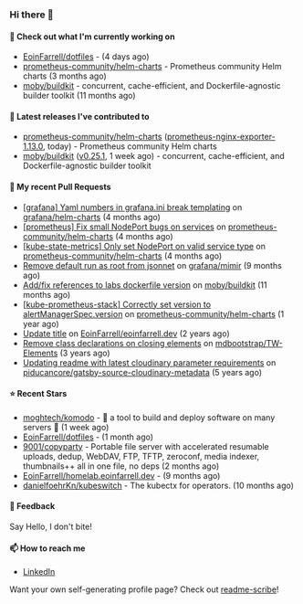 ### Hi there 👋

#### 👷 Check out what I'm currently working on

- [EoinFarrell/dotfiles](https://github.com/EoinFarrell/dotfiles) -  (4 days ago)
- [prometheus-community/helm-charts](https://github.com/prometheus-community/helm-charts) - Prometheus community Helm charts (3 months ago)
- [moby/buildkit](https://github.com/moby/buildkit) - concurrent, cache-efficient, and Dockerfile-agnostic builder toolkit (11 months ago)

#### 🔭 Latest releases I've contributed to

- [prometheus-community/helm-charts](https://github.com/prometheus-community/helm-charts) ([prometheus-nginx-exporter-1.13.0](https://github.com/prometheus-community/helm-charts/releases/tag/prometheus-nginx-exporter-1.13.0), today) - Prometheus community Helm charts
- [moby/buildkit](https://github.com/moby/buildkit) ([v0.25.1](https://github.com/moby/buildkit/releases/tag/v0.25.1), 1 week ago) - concurrent, cache-efficient, and Dockerfile-agnostic builder toolkit

#### 🔨 My recent Pull Requests

- [[grafana] Yaml numbers in grafana.ini break templating](https://github.com/grafana/helm-charts/pull/3750) on [grafana/helm-charts](https://github.com/grafana/helm-charts) (4 months ago)
- [[prometheus] Fix small NodePort bugs on services](https://github.com/prometheus-community/helm-charts/pull/5771) on [prometheus-community/helm-charts](https://github.com/prometheus-community/helm-charts) (4 months ago)
- [[kube-state-metrics] Only set NodePort on valid service type](https://github.com/prometheus-community/helm-charts/pull/5770) on [prometheus-community/helm-charts](https://github.com/prometheus-community/helm-charts) (4 months ago)
- [Remove default run as root from jsonnet](https://github.com/grafana/mimir/pull/10339) on [grafana/mimir](https://github.com/grafana/mimir) (9 months ago)
- [Add/fix references to labs dockerfile version](https://github.com/moby/buildkit/pull/5447) on [moby/buildkit](https://github.com/moby/buildkit) (11 months ago)
- [[kube-prometheus-stack] Correctly set version to alertManagerSpec.version](https://github.com/prometheus-community/helm-charts/pull/4561) on [prometheus-community/helm-charts](https://github.com/prometheus-community/helm-charts) (1 year ago)
- [Update title](https://github.com/EoinFarrell/eoinfarrell.dev/pull/29) on [EoinFarrell/eoinfarrell.dev](https://github.com/EoinFarrell/eoinfarrell.dev) (2 years ago)
- [Remove class declarations on closing elements](https://github.com/mdbootstrap/TW-Elements/pull/1071) on [mdbootstrap/TW-Elements](https://github.com/mdbootstrap/TW-Elements) (3 years ago)
- [Updating readme with latest cloudinary parameter requirements](https://github.com/piducancore/gatsby-source-cloudinary-metadata/pull/1) on [piducancore/gatsby-source-cloudinary-metadata](https://github.com/piducancore/gatsby-source-cloudinary-metadata) (5 years ago)

#### ⭐ Recent Stars

- [moghtech/komodo](https://github.com/moghtech/komodo) - 🦎 a tool to build and deploy software on many servers 🦎 (1 week ago)
- [EoinFarrell/dotfiles](https://github.com/EoinFarrell/dotfiles) -  (1 month ago)
- [9001/copyparty](https://github.com/9001/copyparty) - Portable file server with accelerated resumable uploads, dedup, WebDAV, FTP, TFTP, zeroconf, media indexer, thumbnails&#43;&#43; all in one file, no deps (2 months ago)
- [EoinFarrell/homelab.eoinfarrell.dev](https://github.com/EoinFarrell/homelab.eoinfarrell.dev) -  (9 months ago)
- [danielfoehrKn/kubeswitch](https://github.com/danielfoehrKn/kubeswitch) - The kubectx  for operators. (10 months ago)

#### 💬 Feedback

Say Hello, I don't bite!

#### 📫 How to reach me

- [LinkedIn](https://www.linkedin.com/in/eoinfarrell/)

Want your own self-generating profile page? Check out [readme-scribe](https://github.com/muesli/readme-scribe)!

